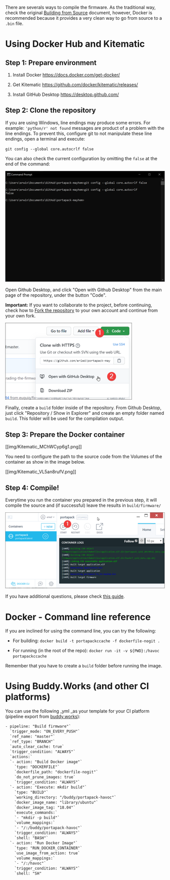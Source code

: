 There are severals ways to compile the firmware. As the traditional way, check the original [Building from Source](https://github.com/furrtek/portapack-havoc/wiki/Building-from-source) document, however, Docker is recommended because it provides a very clean way to go from source to a `.bin` file.

# Using Docker Hub and Kitematic

## Step 1: Prepare environment
1. Install Docker
https://docs.docker.com/get-docker/

2. Get Kitematic
https://github.com/docker/kitematic/releases/

3. Install GitHub Desktop
https://desktop.github.com/

## Step 2: Clone the repository

If you are using Windows, line endings may produce some errors. For example: `'python/r' not found` messages are product of a problem with the line endings. To prevent this, configure git to not manipulate these line endings, open a terminal and execute:

`git config --global core.autocrlf false`

You can also check the current configuration by omitting the `false` at the end of the command:

<img src="img/git_linefeed.png" width="600">


Open Github Desktop, and click "Open with Github Desktop" from the main page of the repository, under the button "Code". 

**Important:** If you want to collaborate to the project, before continuing, check how to [Fork the repository](How-to-collaborate#fork-the-repository) to your own account and continue from your own fork.

<img src="img/github_clone.png" width="400">

Finally, create a `build` folder inside of the repository. From Github Desktop, just click "Repository / Show in Explorer" and create an empty folder named `build`. This folder will be used for the compilation output.

## Step 3: Prepare the Docker container
[[img/Kitematic_MChWCyp6g1.png]]

You need to configure the path to the source code from the Volumes of the container as show in the image below. 

[[img/Kitematic_VL5an8rufV.png]]

## Step 4: Compile!

Everytime you run the container you prepared in the previous step, it will compile the source and (if successful) leave the results in `build/firmware/`

<img src="img/Kitematic_uvIvGXRbFR.png" width="600">

If you have additional questions, please check [this guide](Using-MAC-OS).

# Docker - Command line reference

If you are inclined for using the command line, you can try the following:

* For building:
`docker build -t portapackccache -f dockerfile-nogit .`

* For running (in the root of the repo):
`docker run -it -v ${PWD}:/havoc portapackccache`

Remember that you have to create a `build` folder before running the image.

# Using Buddy.Works (and other CI platforms)

You can use the following _yml _as your template for your CI platform (pipeline export from [buddy.works](https://buddy.works/)):

```
- pipeline: "Build firmware"`
  `trigger_mode: "ON_EVERY_PUSH"`
  `ref_name: "master"`
  `ref_type: "BRANCH"`
  `auto_clear_cache: true`
  `trigger_condition: "ALWAYS"`
  `actions:`
  `- action: "Build Docker image"`
    `type: "DOCKERFILE"`
    `dockerfile_path: "dockerfile-nogit"`
    `do_not_prune_images: true`
    `trigger_condition: "ALWAYS"`
  `- action: "Execute: mkdir build"`
    `type: "BUILD"`
    `working_directory: "/buddy/portapack-havoc"`
    `docker_image_name: "library/ubuntu"`
    `docker_image_tag: "18.04"`
    `execute_commands:`
    `- "mkdir -p build"`
    `volume_mappings:`
    `- "/:/buddy/portapack-havoc"`
    `trigger_condition: "ALWAYS"`
    `shell: "BASH"`
  `- action: "Run Docker Image"`
    `type: "RUN_DOCKER_CONTAINER"`
    `use_image_from_action: true`
    `volume_mappings:`
    `- "/:/havoc"`
    `trigger_condition: "ALWAYS"`
    `shell: "SH"
```